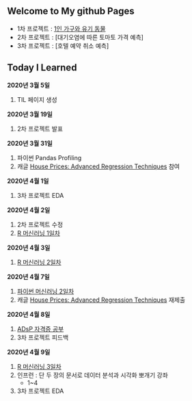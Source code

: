 ## Welcome to My github Pages

- 1차 프로젝트 : [1인 가구와 유기 동물](https://github.com/smilerrr/smilerrr.github.io/blob/master/portfolio/project1_ver3.md)
- 2차 프로젝트 : [대기오염에 따른 토마토 가격 예측]
- 3차 프로젝트 : [호텔 예약 취소 예측]

## Today I Learned

**2020년 3월 5일**
1. TIL 페이지 생성

**2020년 3월 19일**
1. 2차 프로젝트 발표

**2020년 3월 31일**
1. 파이썬 Pandas Profiling
2. 캐글 [House Prices: Advanced Regression Techniques](https://www.kaggle.com/c/house-prices-advanced-regression-techniques/overview) 참여

**2020년 4월 1일**
1. 3차 프로젝트 EDA

**2020년 4월 2일**
1. 2차 프로젝트 수정
2. [R 머신러닝 1일차](https://github.com/smilerrr/smilerrr.github.io/blob/master/_posts/2020-04-02-R.md)

**2020년 4월 3일**
1. [R 머신러닝 2일차](https://github.com/smilerrr/smilerrr.github.io/blob/master/_posts/2020-04-03-R.md)

**2020년 4월 7일**
1. [파이썬 머신러닝 2일차](https://github.com/smilerrr/smilerrr.github.io/blob/master/_posts/2020-04-07-P.md)
2. 캐글 [House Prices: Advanced Regression Techniques](https://www.kaggle.com/c/house-prices-advanced-regression-techniques/overview) 재제출

**2020년 4월 8일**
1. [ADsP 자격증 공부](https://github.com/smilerrr/smilerrr.github.io/blob/master/_posts/2020-04-08-ADsP.md)
2. 3차 프로젝트 피드백

**2020년 4월 9일**
1. [R 머신러닝 3일차](https://github.com/smilerrr/smilerrr.github.io/blob/master/_posts/2020-04-09-R.md)
2. 인프런 : 단 두 장의 문서로 데이터 분석과 시각화 뽀개기 강좌
    - 1~4
3. 3차 프로젝트 EDA 
